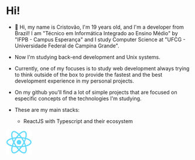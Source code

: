 # Hi!

- 👋 Hi, my name is Cristovão,  I'm 19 years old, and I'm a developer from Brazil! I am "Técnico em Informática Integrado ao Ensino Médio" by "IFPB - Campus Esperança" and I study Computer Science at "UFCG - Universidade Federal de Campina Grande".

- Now I'm studying back-end development and Unix systems.

- Currently, one of my focuses is to study web development always trying to think outside of the box to provide the fastest and the best development experience in my personal projects.

- On my github you'll find a lot of simple projects that are focused on especific concepts of the technologies I'm studying.

- These are my main stacks:

  - ReactJS with Typescript and their ecosystem
  
<img src="https://raw.githubusercontent.com/devicons/devicon/master/icons/react/react-original.svg" alt="React" width="70"> &nbsp;

<!---
Crisnzx/Crisnzx is a ✨ special ✨ repository because its `README.md` (this file) appears on your GitHub profile.
You can click the Preview link to take a look at your changes.
--->

